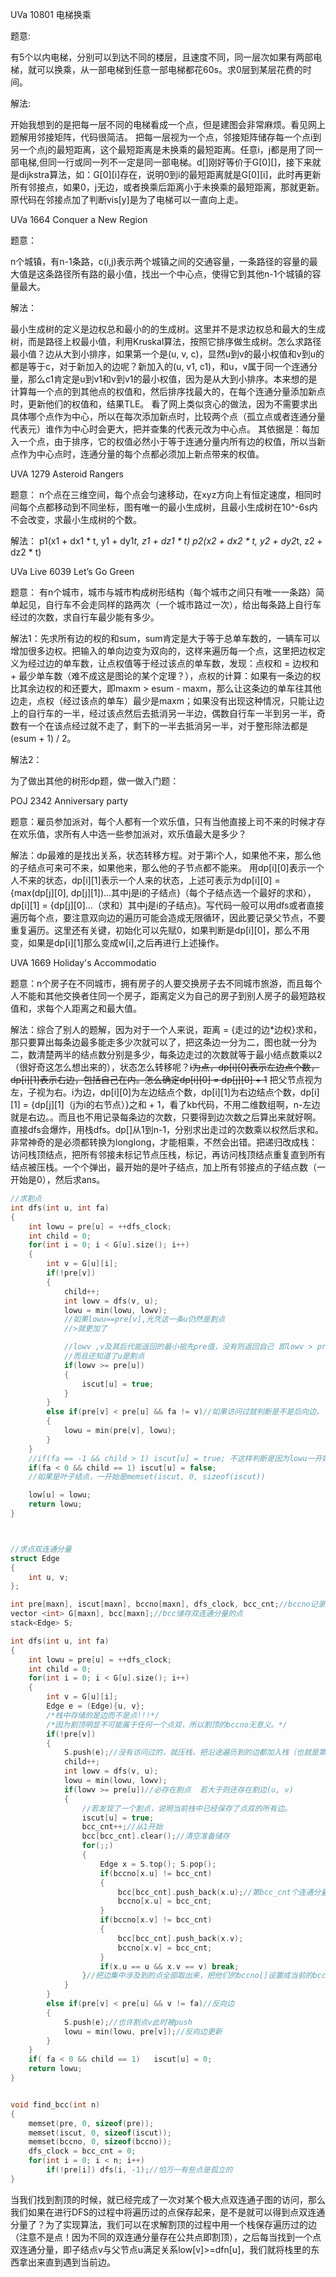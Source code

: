 UVa 10801 电梯换乘

题意:

有5个以内电梯，分别可以到达不同的楼层，且速度不同，同一层次如果有两部电梯，就可以换乘，从一部电梯到任意一部电梯都花60s。求0层到某层花费的时间。

解法:

开始我想到的是把每一层不同的电梯看成一个点，但是建图会非常麻烦。看见网上题解用邻接矩阵，代码很简洁。
把每一层视为一个点，邻接矩阵储存每一个点i到另一个点j的最短距离，这个最短距离是未换乘的最短距离。任意i，j都是用了同一部电梯,但同一行或同一列不一定是同一部电梯。d[]刚好等价于G[0][]，接下来就是dijkstra算法，如：G[0][i]存在，说明0到i的最短距离就是G[0][i]，此时再更新所有邻接点，如果0，j无边，或者换乘后距离小于未换乘的最短距离，那就更新。
原代码在邻接点加了判断vis[y]是为了电梯可以一直向上走。



UVa 1664 Conquer a New Region

题意：

n个城镇，有n-1条路，c(i,j)表示两个城镇之间的交通容量，一条路径的容量的最大值是这条路径所有路的最小值，找出一个中心点，使得它到其他n-1个城镇的容量最大。

解法：

最小生成树的定义是边权总和最小的的生成树。这里并不是求边权总和最大的生成树，而是路径上权最小值，利用Kruskal算法，按照它排序做生成树。怎么求路径最小值？边从大到小排序，如果第一个是(u, v, c)，显然u到v的最小权值和v到u的都是等于c，对于新加入的边呢？新加入的(u, v1, c1)，和u，v属于同一个连通分量，那么c1肯定是u到v1和v到v1的最小权值，因为是从大到小排序。本来想的是计算每一个点的到其他点的权值和，然后排序找最大的，在每个连通分量添加新点时，更新他们的权值和，结果TLE。
看了网上类似贪心的做法，因为不需要求出具体哪个点作为中心，所以在每次添加新点时，比较两个点（孤立点或者连通分量代表元）谁作为中心时会更大，把并查集的代表元改为中心点。
其依据是：每加入一个点，由于排序，它的权值必然小于等于连通分量内所有边的权值，所以当新点作为中心点时，连通分量的每个点都必须加上新点带来的权值。    


UVA 1279 Asteroid Rangers

题意：
n个点在三维空间，每个点会匀速移动，在xyz方向上有恒定速度，相同时间每个点都移动到不同坐标，图有唯一的最小生成树，且最小生成树在10^-6s内不会改变，求最小生成树的个数。

解法：
p1(x1 + dx1 * t, y1 + dy1*t, z1 + dz1 * t)
p2(x2 + dx2 * t, y2 + dy2*t, z2 + dz2 * t)



UVa Live 6039 Let’s Go Green

题意：
有n个城市，城市与城市构成树形结构（每个城市之间只有唯一一条路）简单起见，自行车不会走同样的路两次（一个城市路过一次），给出每条路上自行车经过的次数，求自行车最少能有多少。

解法1：先求所有边的权的和sum，sum肯定是大于等于总单车数的，一辆车可以增加很多边权。把输入的单向边变为双向的，这样来遍历每一个点，这里把边权定义为经过边的单车数，让点权值等于经过该点的单车数，发现：点权和 = 边权和 + 最少单车数（难不成这是图论的某个定理？），点权的计算：如果有一条边的权比其余边权的和还要大，即maxm > esum - maxm，那么让这条边的单车往其他边走，点权（经过该点的单车）最少是maxm；如果没有出现这种情况，只能让边上的自行车的一半，经过该点然后去抵消另一半边，偶数自行车一半到另一半，奇数有一个在该点经过就不走了，剩下的一半去抵消另一半，对于整形除法都是(esum + 1) / 2。

解法2：




为了做出其他的树形dp题，做一做入门题：

POJ 2342 Anniversary party

题意：雇员参加派对，每个人都有一个欢乐值，只有当他直接上司不来的时候才存在欢乐值，求所有人中选一些参加派对，欢乐值最大是多少？

解法：dp最难的是找出关系，状态转移方程。对于第i个人，如果他不来，那么他的子结点可来可不来，如果他来，那么他的子节点都不能来。
用dp[i][0]表示一个人不来的状态，dp[i][1]表示一个人来的状态，上述可表示为dp[i][0] = {max(dp[j][0], dp[j][1])...其中j是i的子结点}（每个子结点选一个最好的求和），dp[i][1] = {dp[j][0]...（求和）其中j是i的子结点}。写代码一般可以用dfs或者直接遍历每个点，要注意双向边的遍历可能会造成无限循环，因此要记录父节点，不要重复遍历。这里还有关键，初始化可以先赋0，如果判断是dp[i][0]，那么不用变，如果是dp[i][1]那么变成w[i],之后再进行上述操作。



UVA 1669 Holiday's Accommodatio

题意：n个房子在不同城市，拥有房子的人要交换房子去不同城市旅游，而且每个人不能和其他交换者住同一个房子，距离定义为自己的房子到别人房子的最短路权值和，求每个人距离之和最大值。

解法：综合了别人的题解，因为对于一个人来说，距离 = {走过的边*边权}求和，那只要算出每条边最多能走多少次就可以了，把这条边一分为二，图也就一分为二，数清楚两半的结点数分别是多少，每条边走过的次数就等于最小结点数乘以2（很好奇这怎么想出来的），状态怎么转移呢？~~i为点，dp[i][0]表示左边点个数，dp[i][1]表示右边，包括自己在内。怎么确定dp[i][0] = dp[j][0] + 1~~
把父节点视为左，子视为右。i为边，dp[i][0]为左边结点个数，dp[i][1]为右边结点个数，dp[i][1] = {dp[j][1]（j为i的右节点）}之和 + 1，看了kb代码，不用二维数组啊，n-左边就是右边。。而且也不用记录每条边的次数，只要得到边次数之后算出来就好啊。直接dfs会爆炸，用栈dfs。dp[]从1到n-1，分别求出走过的次数乘以权然后求和。非常神奇的是必须都转换为longlong，才能相乘，不然会出错。把递归改成栈：访问栈顶结点，把所有邻接未标记节点压栈，标记，再访问栈顶结点重复直到所有结点被压栈。一个个弹出，最开始的是叶子结点，加上所有邻接点的子结点数（一开始是0），然后求ans。


```CPP
//求割点
int dfs(int u, int fa)
{
    int lowu = pre[u] = ++dfs_clock;
    int child = 0;
    for(int i = 0; i < G[u].size(); i++)
    {
        int v = G[u][i];
        if(!pre[v])
        {
            child++;
            int lowv = dfs(v, u);
            lowu = min(lowu, lowv);
            //如果lowu==pre[v],光凭这一条u仍然是割点
            //>就更加了

            //lowv ,v及其后代能返回的最小祖先pre值，没有则返回自己 即lowv > pre[u] 则(u,v)是割边
            //而且还知道了u是割点
            if(lowv >= pre[u])
            {
                iscut[u] = true;
            }
        }
        else if(pre[v] < pre[u] && fa != v)//如果访问过就判断是不是后向边，
        {
            lowu = min(pre[v], lowu);
        }
    }
    //if(fa == -1 && child > 1) iscut[u] = true; 不这样判断是因为lowu一开始等于pre[u]
    if(fa < 0 && child == 1) iscut[u] = false;
    //如果是叶子结点，一开始是memset(iscut, 0, sizeof(iscut))

    low[u] = lowu;
    return lowu;
}



//求点双连通分量
struct Edge
{
    int u, v;
};

int pre[maxn], iscut[maxn], bccno[maxn], dfs_clock, bcc_cnt;//bccno记录每个点的bcc编号
vector <int> G[maxn], bcc[maxn];//bcc储存双连通分量的点
stack<Edge> S;

int dfs(int u, int fa)
{
    int lowu = pre[u] = ++dfs_clock;
    int child = 0;
    for(int i = 0; i < G[u].size(); i++)
    {
        int v = G[u][i];
        Edge e = (Edge){u, v};
        /*栈中存储的是边而不是点!!!*/
        /*因为割顶明显不可能属于任何一个点双，所以割顶的bccno无意义。*/
        if(!pre[v])
        {
            S.push(e);//没有访问过的，就压栈，把沿途遍历到的边都加入栈（也就是第一次遍历所有的点）
            child++;
            int lowv = dfs(v, u);
            lowu = min(lowu, lowv);
            if(lowv >= pre[u])//必存在割点  若大于则还存在割边(u, v)
            {
                //若发现了一个割点，说明当前栈中已经保存了点双的所有边。
                iscut[u] = true;
                bcc_cnt++;//从1开始
                bcc[bcc_cnt].clear();//清空准备储存
                for(;;)
                {
                    Edge x = S.top(); S.pop();
                    if(bccno[x.u] != bcc_cnt)
                    {
                        bcc[bcc_cnt].push_back(x.u);//第bcc_cnt个连通分量有点加入
                        bccno[x.u] = bcc_cnt;
                    }
                    if(bccno[x.v] != bcc_cnt)
                    {
                        bcc[bcc_cnt].push_back(x.v);
                        bccno[x.v] = bcc_cnt;
                    }
                    if(x.u == u && x.v == v) break;
                }//把边集中涉及到的点全部取出来，把他们的bccno[]设置成当前的bcc_cnt
            }
        }
        else if(pre[v] < pre[u] && v != fa)//反向边
        {
            S.push(e);//也许割点v此时被push
            lowu = min(lowu, pre[v]);//反向边更新
        }
    }
    if( fa < 0 && child == 1)   iscut[u] = 0;
    return lowu;
}


void find_bcc(int n)
{
    memset(pre, 0, sizeof(pre));
    memset(iscut, 0, sizeof(iscut));
    memset(bccno, 0, sizeof(bccno));
    dfs_clock = bcc_cnt = 0;
    for(int i = 0; i < n; i++)
        if(!pre[i]) dfs(i, -1);//怕万一有些点是孤立的
}
```








当我们找到割顶的时候，就已经完成了一次对某个极大点双连通子图的访问，那么我们如果在进行DFS的过程中将遍历过的点保存起来，是不是就可以得到点双连通分量了？为了实现算法，我们可以在求解割顶的过程中用一个栈保存遍历过的边（注意不是点！因为不同的双连通分量存在公共点即割顶），之后每当找到一个点双连通分量，即子结点v与父节点u满足关系low[v]>=dfn[u]，我们就将栈里的东西拿出来直到遇到当前边。 